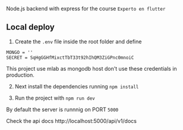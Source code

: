
Node.js backend with express  for the  course `Experto en flutter`

## **Local deploy**

1. Create the `.env` file inside the root folder and define 
```
MONGO = ''
SECRET = SqHgGGHfMixctTbT33t92hIhQM3ZiGPnc0mnoiC
```
This project use mlab as mongodb host don't use these credentials in production.

2.  Next install the dependencies running `npm install`

3. Run the project with `npm run dev`

By default the server is runnnig on PORT `5000`

Check the api docs http://localhost:5000/api/v1/docs